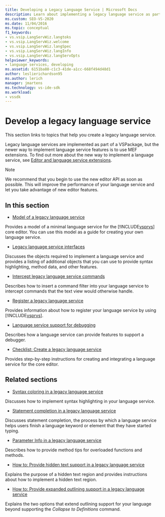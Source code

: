 ```yaml
---
title: Developing a Legacy Language Service | Microsoft Docs
description: Learn about implementing a legacy language service as part of a VSPackage, or by using Managed Extensibility Framework (MEF) extensions.
ms.custom: SEO-VS-2020
ms.date: 11/04/2016
ms.topic: conceptual
f1_keywords:
- vs.vsip.LangServWiz.langtoks
- vs.vsip.LangServWiz.welcome
- vs.vsip.LangServWiz.langSpec
- vs.vsip.LangServWiz.langInfo
- vs.vsip.LangServWiz.langServOpts
helpviewer_keywords:
- language services, developing
ms.assetid: 6151ba88-c1c3-41de-a1cc-668f494d48d1
author: leslierichardson95
ms.author: lerich
manager: jmartens
ms.technology: vs-ide-sdk
ms.workload:
- vssdk
---
```

# Develop a legacy language service
This section links to topics that help you create a legacy language service.

 Legacy language services are implemented as part of a VSPackage, but the newer way to implement language service features is to use MEF extensions. To find out more about the new way to implement a language service, see [Editor and language service extensions](../../extensibility/editor-and-language-service-extensions.md).

> [!NOTE]
> We recommend that you begin to use the new editor API as soon as possible. This will improve the performance of your language service and let you take advantage of new editor features.

## In this section
- [Model of a legacy language service](../../extensibility/internals/model-of-a-legacy-language-service.md)

 Provides a model of a minimal language service for the [!INCLUDE[vsprvs](../../code-quality/includes/vsprvs_md.md)] core editor. You can use this model as a guide for creating your own language service.

- [Legacy language service interfaces](../../extensibility/internals/legacy-language-service-interfaces.md)

 Discusses the objects required to implement a language service and provides a listing of additional objects that you can use to provide syntax highlighting, method data, and other features.

- [Intercept legacy language service commands](../../extensibility/internals/intercepting-legacy-language-service-commands.md)

 Describes how to insert a command filter into your language service to intercept commands that the text view would otherwise handle.

- [Register a legacy language service](../../extensibility/internals/registering-a-legacy-language-service2.md)

 Provides information about how to register your language service by using [!INCLUDE[vsprvs](../../code-quality/includes/vsprvs_md.md)].

- [Language service support for debugging](../../extensibility/internals/language-service-support-for-debugging.md)

 Describes how a language service can provide features to support a debugger.

- [Checklist: Create a legacy language service](../../extensibility/internals/checklist-creating-a-legacy-language-service.md)

 Provides step-by-step instructions for creating and integrating a language service for the core editor.

## Related sections
- [Syntax coloring in a legacy language service](../../extensibility/internals/syntax-coloring-in-a-legacy-language-service.md)

 Discusses how to implement syntax highlighting in your language service.

- [Statement completion in a legacy language service](../../extensibility/internals/statement-completion-in-a-legacy-language-service.md)

 Discusses statement completion, the process by which a language service helps users finish a language keyword or element that they have started typing.

- [Parameter Info in a legacy language service](../../extensibility/internals/parameter-info-in-a-legacy-language-service1.md)

 Describes how to provide method tips for overloaded functions and methods.

- [How to: Provide hidden text support in a legacy language service](../../extensibility/internals/how-to-provide-hidden-text-support-in-a-legacy-language-service.md)

 Explains the purpose of a hidden text region and provides instructions about how to implement a hidden text region.

- [How to: Provide expanded outlining support in a legacy language service](../../extensibility/internals/how-to-provide-expanded-outlining-support-in-a-legacy-language-service.md)

 Explains the two options that extend outlining support for your language beyond supporting the *Collapse to Definitions* command.
